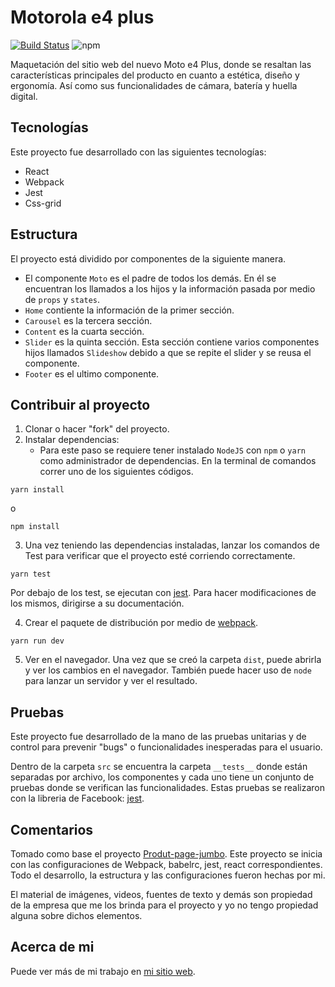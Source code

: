 # Motorola e4 plus

[![Build Status](https://travis-ci.org/kmiloarguello/moto-e4-plus.svg?branch=master)](https://travis-ci.org/kmiloarguello/moto-e4-plus)
![npm](https://img.shields.io/npm/l/express.svg)

Maquetación del sitio web del nuevo Moto e4 Plus, donde se resaltan las características principales del producto en cuanto a estética, diseño y ergonomía. Así como sus funcionalidades de cámara, batería y huella digital.

## Tecnologías

Este proyecto fue desarrollado con las siguientes tecnologías:
- React
- Webpack
- Jest
- Css-grid

## Estructura

El proyecto está dividido por componentes de la siguiente manera.

- El componente `Moto` es el padre de todos los demás. En él se encuentran los llamados a los hijos y la información pasada por medio de `props` y `states`.
- `Home` contiente la información de la primer sección.
- `Carousel` es la tercera sección.
- `Content` es la cuarta sección.
- `Slider` es la quinta sección. Esta sección contiene varios componentes hijos llamados `Slideshow` debido a que se repite el slider y se reusa el componente.
- `Footer` es el ultimo componente.

## Contribuir al proyecto

1. Clonar o hacer "fork" del proyecto.
2. Instalar dependencias:
    - Para este paso se requiere tener instalado `NodeJS` con `npm` o `yarn` como administrador de dependencias. En la terminal de comandos correr uno de los siguientes códigos.
```
yarn install
```
o 
```
npm install
```
3. Una vez teniendo las dependencias instaladas, lanzar los comandos de Test para verificar que el proyecto esté corriendo correctamente.
```
yarn test
```
Por debajo de los test, se ejecutan con [jest](https://jest.io). Para hacer modificaciones de los mismos, dirigirse a su documentación.

4. Crear el paquete de distribución por medio de [webpack](https://webpack.js.org).
```
yarn run dev
```
5. Ver en el navegador. Una vez que se creó la carpeta `dist`, puede abrirla y ver los cambios en el navegador. También puede hacer uso de `node` para lanzar un servidor y ver el resultado.

## Pruebas

Este proyecto fue desarrollado de la mano de las pruebas unitarias y de control para prevenir "bugs" o funcionalidades inesperadas para el usuario.

Dentro de la carpeta `src` se encuentra la carpeta `__tests__` donde están separadas por archivo, los componentes y cada uno tiene un conjunto de pruebas donde se verifican las funcionalidades. Estas pruebas se realizaron con la libreria de Facebook: [jest](https://jest.io).

## Comentarios

Tomado como base el proyecto [Produt-page-jumbo](https://github.com/kmiloarguello/product-page-jumbo). Este proyecto se inicia con las configuraciones de Webpack, babelrc, jest, react correspondientes. Todo el desarrollo, la estructura y las configuraciones fueron hechas por mi.

El material de imágenes, videos, fuentes de texto y demás son propiedad de la empresa que me los brinda para el proyecto y yo no tengo propiedad alguna sobre dichos elementos.

## Acerca de mi

Puede ver más de mi trabajo en [mi sitio web](https://camiloarguello.xyz).
